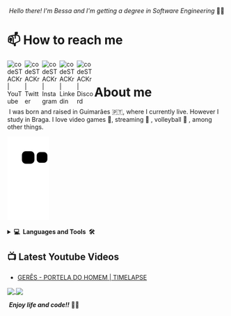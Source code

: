 &nbsp;*Hello there! I'm Bessa and I'm getting a degree in Software Engineering* 👩‍💻

# 📫 How to reach me  

<a>&nbsp;[<img align="left" alt="codeSTACKr | YouTube" width="40px" src="https://cdn.jsdelivr.net/npm/simple-icons@v3/icons/youtube.svg"/>][youtube]</a>
<a>&nbsp;[<img align="left" alt="codeSTACKr | Twitter" width="40px" src="https://cdn.jsdelivr.net/npm/simple-icons@v3/icons/twitter.svg"/>][twitter]</a>
<a>&nbsp;[<img align="left" alt="codeSTACKr | Instagram" width="40px" src="https://cdn.jsdelivr.net/npm/simple-icons@v3/icons/instagram.svg"/>][instagram]</a>
<a>&nbsp;[<img align="left" alt="codeSTACKr | Linkedin" width="40px" src="https://cdn.jsdelivr.net/npm/simple-icons@3.13.0/icons/linkedin.svg"/>][linkedin]</a>
<a>&nbsp;[<img align="left" alt="codeSTACKr | Discord" width="40px" src="https://cdn.jsdelivr.net/npm/simple-icons@3.13.0/icons/discord.svg"/>][discord]</a>

# About me

<a>&nbsp;I was born and raised in Guimarães 🇵🇹, where I currently live. However I study in Braga. I love video games 👾, streaming 🎥 , volleyball 🏐 , among other things. </a>

![Snake animation](https://github.com/rafaballerini/rafaballerini/blob/output/github-contribution-grid-snake.svg)

<details>
  <summary><b>💻&nbsp;&nbsp;Languages&nbsp;and&nbsp;Tools&nbsp;&nbsp;🛠️</b></summary>
  <br/>

<p align="left"><img align="left" alt="codeSTACKr | Arduino" width="40px" src="https://github.com/devicons/devicon/blob/master/icons/arduino/arduino-original.svg" /></a>
<a>&nbsp;<img align="left" alt="codeSTACKr | C" width="40px" src="https://raw.githubusercontent.com/devicons/devicon/master/icons/c/c-original.svg" /></a>
<a>&nbsp;<img align="left" alt="codeSTACKr | CPP" width="40px" src="https://github.com/devicons/devicon/blob/master/icons/cplusplus/cplusplus-original.svg" /></a>
<a>&nbsp;<img align="left" alt="codeSTACKr | Haskell" width="40px" src="https://raw.githubusercontent.com/devicons/devicon/master/icons/haskell/haskell-original.svg" /></a>
<a>&nbsp;<img align="left" alt="codeSTACKr | HTML" width="40px" src="https://raw.githubusercontent.com/github/explore/80688e429a7d4ef2fca1e82350fe8e3517d3494d/topics/html/html.png" /></a>
<a>&nbsp;<img align="left" alt="codeSTACKr | CSS" width="40px" src="https://raw.githubusercontent.com/github/explore/80688e429a7d4ef2fca1e82350fe8e3517d3494d/topics/css/css.png" /></a>
<a>&nbsp;<img align="left" alt="codeSTACKr | PYTHON" width="40px" src="https://github.com/devicons/devicon/blob/master/icons/python/python-original.svg" /></a>
<a>&nbsp;<img align="left" alt="codeSTACKr | ae" width="40px" src="https://github.com/devicons/devicon/blob/master/icons/aftereffects/aftereffects-plain.svg"/ ></a>
<a>&nbsp;<img align="left" alt="codeSTACKr | github" width="40px" src="https://raw.githubusercontent.com/github/explore/78df643247d429f6cc873026c0622819ad797942/topics/github/github.png" /></a>
<a>&nbsp;<img align="left" alt="codeSTACKr | ps" width="40px" src ="https://github.com/devicons/devicon/blob/master/icons/photoshop/photoshop-plain.svg" /></a>
<a>&nbsp;<img align="left" alt="codeSTACKr | pr" width="40px" src ="https://github.com/devicons/devicon/blob/master/icons/premierepro/premierepro-plain.svg" /></a>
<a>&nbsp;<img align="left" alt="codeSTACKr | slack" width="40px" src ="https://github.com/devicons/devicon/blob/master/icons/slack/slack-original.svg" /></a>
<a>&nbsp;<img align="left" alt="codeSTACKr | terminal" width="40px" src="https://raw.githubusercontent.com/github/explore/80688e429a7d4ef2fca1e82350fe8e3517d3494d/topics/terminal/terminal.png" /></a>
<a>&nbsp;<img align="left" alt="codeSTACKr | trello" width="40px" src ="https://github.com/devicons/devicon/blob/master/icons/trello/trello-plain.svg" /></a>
<a>&nbsp;<img align="left" alt="codeSTACKr | ubuntu" width="40px" src ="https://github.com/devicons/devicon/blob/master/icons/ubuntu/ubuntu-plain.svg" /></a></p><br/>
</details>


## 📺 Latest Youtube Videos
<!-- YOUTUBE:START -->
- [GERÊS - PORTELA DO HOMEM | TIMELAPSE](https://www.youtube.com/watch?v=7byy9jAFwU4)
<!-- YOUTUBE:END -->

<a href="https://lsantos.dev">
  <img align="center" src="https://github-readme-stats.vercel.app/api?username=assebc&count_private=true&show_icons=true&theme=github_dark" />
</a>

<a href="https://lsantos.dev">
  <img align="center" src="https://github-readme-stats.vercel.app/api/top-langs/?username=assebc&theme=github_dark&layout=compact" />
</a>

&nbsp;***Enjoy life and code!!*** 👋😊


[twitter]: https://twitter.com/bessitos_
[youtube]: https://www.youtube.com/channel/UCKz1tkzbzC6SV9CYF7qRE3g
[instagram]: https://instagram.com/bessitos_
[linkedin]: https://www.linkedin.com/in/claudio-bessa-79b9bb225/
[discord]: https://discord.gg/QFCvN9uyuh
